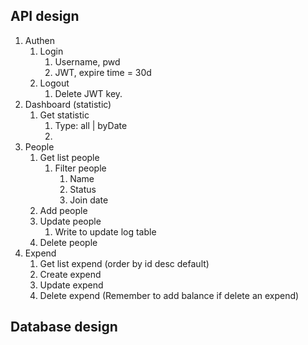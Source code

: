 ## API design
1. Authen
   1. Login
      1. Username, pwd
      2. JWT, expire time = 30d
   2. Logout
      1. Delete JWT key.
2. Dashboard (statistic)
   1. Get statistic
      1. Type: all | byDate
      2. 
3. People
   1. Get list people
      1. Filter people
         1. Name
         2. Status
         3. Join date
   2. Add people
   3. Update people
      1. Write to update log table
   4. Delete people
4. Expend
   1. Get list expend (order by id desc default)
   2. Create expend
   3. Update expend
   4. Delete expend (Remember to add balance if delete an expend)

## Database design

